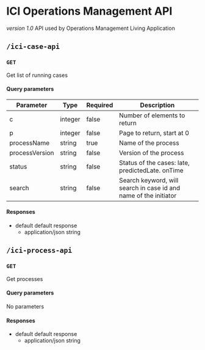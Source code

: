 # ICI Operations Management API
*version 1.0*
API used by Operations Management Living Application


## `/ici-case-api`
### `GET`
Get list of running cases
#### Query parameters
|Parameter|Type|Required|Description|
|---------|----|--------|-----------|
|c|integer|false|Number of elements to return|
|p|integer|false|Page to return, start at 0|
|processName|string|true|Name of the process|
|processVersion|string|false|Version of the process|
|status|string|false|Status of the cases: late, predictedLate. onTime|
|search|string|false|Search keyword, will search in case id and name of the initiator|

#### Responses
* default
default response
  * application/json
  string



## `/ici-process-api`
### `GET`
Get processes
#### Query parameters
No parameters

#### Responses
* default
default response
  * application/json
  string
